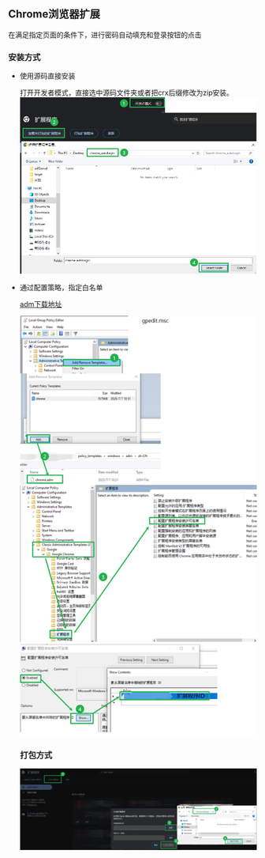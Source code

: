 ## Chrome浏览器扩展

在满足指定页面的条件下，进行密码自动填充和登录按钮的点击

### 安装方式

- 使用源码直接安装

   打开开发者模式，直接选中源码文件夹或者把crx后缀修改为zip安装。
   ![教程](./docs/加载未打包的扩展程序.png)

- 通过配置策略，指定白名单
  
  [adm下载地址](https://support.google.com/chrome/a/answer/187202)
  
  ![教程](./docs/调整策略，允许安装指定crx.png)


  ### 打包方式

  ![教程](./docs/打包扩展程序.png)